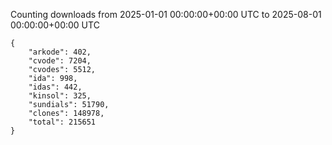 
Counting downloads from 2025-01-01 00:00:00+00:00 UTC to 2025-08-01 00:00:00+00:00 UTC

```
{
    "arkode": 402,
    "cvode": 7204,
    "cvodes": 5512,
    "ida": 998,
    "idas": 442,
    "kinsol": 325,
    "sundials": 51790,
    "clones": 148978,
    "total": 215651
}
```
